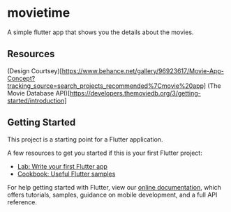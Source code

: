# movietime
A simple flutter app that shows you the details about the movies.

## Resources

(Design Courtsey)[https://www.behance.net/gallery/96923617/Movie-App-Concept?tracking_source=search_projects_recommended%7Cmovie%20app]
(The Movie Database API)[https://developers.themoviedb.org/3/getting-started/introduction]



## Getting Started

This project is a starting point for a Flutter application.

A few resources to get you started if this is your first Flutter project:

- [Lab: Write your first Flutter app](https://flutter.dev/docs/get-started/codelab)
- [Cookbook: Useful Flutter samples](https://flutter.dev/docs/cookbook)

For help getting started with Flutter, view our
[online documentation](https://flutter.dev/docs), which offers tutorials,
samples, guidance on mobile development, and a full API reference.
